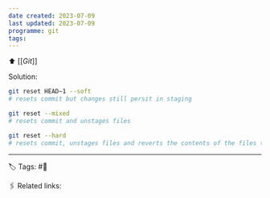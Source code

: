 ```yaml
---
date created: 2023-07-09
last updated: 2023-07-09
programme: git
tags: 
---
```

⬆ [[_Git_]]

Solution:
```bash
git reset HEAD~1 --soft
# resets commit but changes still persit in staging

git reset --mixed
# resets commit and unstages files

git reset --hard
# resets commit, unstages files and reverts the contents of the files too
```

---
🏷 Tags: #🌱

🖇 Related links:
